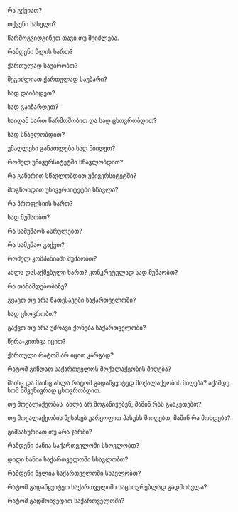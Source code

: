 რა გქვიათ?

თქვენი სახელი?

წარმოგვიდგინეთ თავი თუ შეიძლება.

რამდენი წლის ხართ?

ქართულად საუბრობთ?

შეგიძლიათ ქართულად საუბარი?

სად დაიბადეთ?

სად გაიზარდეთ?

საიდან ხართ წარმოშობით და სად ცხოვრობდით?

სად სწავლობდით?

უმაღლესი განათლება სად მიიღეთ?

რომელ უნივერსიტეტში სწავლობდით?

რა განხრით სწავლობდით უნივერსიტეტში?

მოგწონდათ უნივერსიტეტში სწავლა?

რა პროფესიის ხართ?

სად მუშაობთ?

რა სამუშაოს ასრულებთ?

რა სამუშაო გაქვთ?

რომელ კომპანიაში მუშაობთ?

ახლა დასაქმებული ხართ? კონკრეტულად სად მუშაობთ?

რა თანამდებობაზე?

გყავთ თუ არა ნათესავები საქართველოში?

სად ცხოვრობთ?

გაქვთ თუ არა უძრავი ქონება საქართველოში?

წერა-კითხვა იცით?

ქართული რატომ არ იცით კარგად?

რატომ გინდათ საქართველოს მოქალაქეობის მიღება?

მაინც და მაინც ახლა რატომ გადაწყვიტედ მოქალაქეობის მიღება? აქამდე ხომ მშვენივრად ცხოვრობდით.

თუ მოქალაქეობას  ახლა არ მოგანიჭებენ, მაშინ რას გააკეთებთ?

თუ მოქალაქეობის შესახებ უარყოფით პასუხს მიიღებთ, მაშინ რა მოხდება?

გიმსახურიათ თუ არა ჯარში?

რამდენი ძანია საქართველოში სხოვლობთ?

დიდი ხანია საქართველოში სხავლობთ?

რამდენი წელია საქართველოში სხავლობთ?

რატომ გადაწყვიტეთ საქართველიში საცხოვრებლად გადმოსვლა?

რატომ გადმოხვედით საქართველოში?
